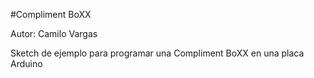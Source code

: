 #Compliment BoXX

Autor: Camilo Vargas

Sketch de ejemplo para programar una Compliment BoXX en una placa Arduino

